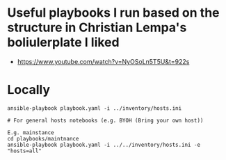 # Useful playbooks I run based on the structure in Christian Lempa's boliulerplate I liked 
- https://www.youtube.com/watch?v=NyOSoLn5T5U&t=922s


# Locally

```
ansible-playbook playbook.yaml -i ../inventory/hosts.ini

# For general hosts notebooks (e.g. BYOH (Bring your own host))

E.g. mainstance
cd playbooks/maintnance
ansible-playbook playbook.yaml -i ../../inventory/hosts.ini -e "hosts=all"
```



